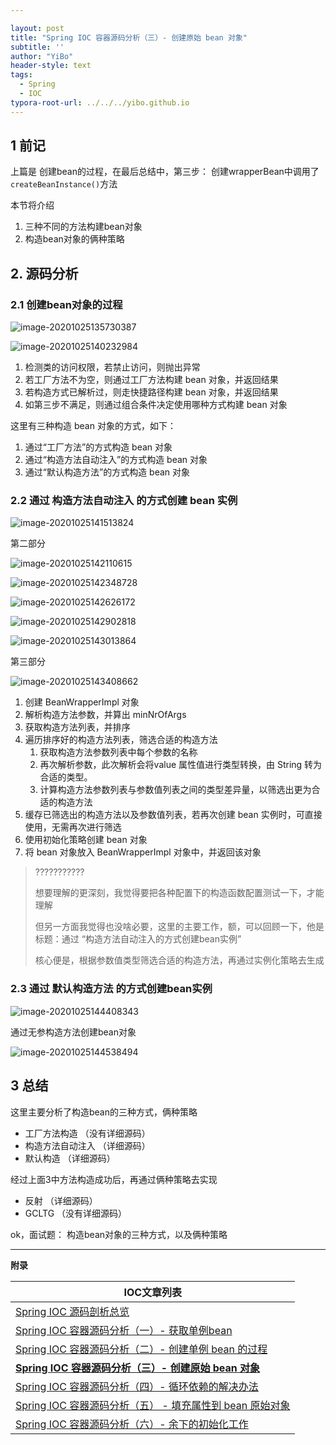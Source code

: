 ```yaml
---

layout: post
title: "Spring IOC 容器源码分析（三）- 创建原始 bean 对象"
subtitle: ''
author: "YiBo"
header-style: text
tags:
  - Spring
  - IOC
typora-root-url: ../../../yibo.github.io
---
```


## 1 前记

上篇是 创建bean的过程，在最后总结中，第三步： 创建wrapperBean中调用了`createBeanInstance()`方法

本节将介绍

1. 三种不同的方法构建bean对象
2. 构造bean对象的俩种策略

## 2. 源码分析

### 2.1 创建bean对象的过程

![image-20201025135730387](/img/in-post/2020-10/image-20201025135730387.png)

![image-20201025140232984](/img/in-post/2020-10/image-20201025140232984.png)

1. 检测类的访问权限，若禁止访问，则抛出异常
2. 若工厂方法不为空，则通过工厂方法构建 bean 对象，并返回结果
3. 若构造方式已解析过，则走快捷路径构建 bean 对象，并返回结果
4. 如第三步不满足，则通过组合条件决定使用哪种方式构建 bean 对象

这里有三种构造 bean 对象的方式，如下：

1. 通过“工厂方法”的方式构造 bean 对象
2. 通过“构造方法自动注入”的方式构造 bean 对象
3. 通过“默认构造方法”的方式构造 bean 对象



### 2.2 通过 构造方法自动注入 的方式创建 bean 实例

![image-20201025141513824](/img/in-post/2020-10/image-20201025141513824.png)

第二部分

![image-20201025142110615](/img/in-post/2020-10/image-20201025142110615.png)

![image-20201025142348728](/img/in-post/2020-10/image-20201025142348728.png)

![image-20201025142626172](/img/in-post/2020-10/image-20201025142626172.png)

![image-20201025142902818](/img/in-post/2020-10/image-20201025142902818.png)

![image-20201025143013864](/img/in-post/2020-10/image-20201025143013864.png)

第三部分

![image-20201025143408662](/img/in-post/2020-10/image-20201025143408662.png)

1. 创建 BeanWrapperImpl 对象
2. 解析构造方法参数，并算出 minNrOfArgs
3. 获取构造方法列表，并排序
4. 遍历排序好的构造方法列表，筛选合适的构造方法
   1. 获取构造方法参数列表中每个参数的名称
   2. 再次解析参数，此次解析会将value 属性值进行类型转换，由 String 转为合适的类型。
   3. 计算构造方法参数列表与参数值列表之间的类型差异量，以筛选出更为合适的构造方法
5. 缓存已筛选出的构造方法以及参数值列表，若再次创建 bean 实例时，可直接使用，无需再次进行筛选
6. 使用初始化策略创建 bean 对象
7. 将 bean 对象放入 BeanWrapperImpl 对象中，并返回该对象



> ???????????
>
> 想要理解的更深刻，我觉得要把各种配置下的构造函数配置测试一下，才能理解
>
> 但另一方面我觉得也没啥必要，这里的主要工作，额，可以回顾一下，他是标题：通过 “构造方法自动注入的方式创建bean实例”
>
> 核心便是，根据参数值类型筛选合适的构造方法，再通过实例化策略去生成

### 2.3 通过 默认构造方法 的方式创建bean实例

![image-20201025144408343](/img/in-post/2020-10/image-20201025144408343.png)

通过无参构造方法创建bean对象

![image-20201025144538494](/img/in-post/2020-10/image-20201025144538494.png)





## 3 总结

这里主要分析了构造bean的三种方式，俩种策略

- 工厂方法构造 （没有详细源码）
- 构造方法自动注入 （详细源码）
- 默认构造 （详细源码）

经过上面3中方法构造成功后，再通过俩种策略去实现

- 反射 （详细源码）
- GCLTG （没有详细源码）



ok，面试题： 构造bean对象的三种方式，以及俩种策略


-------------

**附录**

| IOC文章列表                                                  |
| ------------------------------------------------------------ |
| [Spring IOC 源码剖析总览](https://nominationp.github.io/2020/10/10/Spring-IOC-源码剖析总览/) |
| [Spring IOC 容器源码分析（一）- 获取单例bean](https://nominationp.github.io/2020/10/22/Spring-IOC-获取单例bean/) |
| [Spring IOC 容器源码分析（二）- 创建单例 bean 的过程](https://nominationp.github.io/2020/10/23/Spring-IOC-容器源码分析-创建单例bean的过程/) |
| **[Spring IOC 容器源码分析（三）- 创建原始 bean 对象](https://nominationp.github.io/2020/10/25/Spring-IOC-容器源码分析-三-创建原始-bean-对象/)** |
| [Spring IOC 容器源码分析（四）- 循环依赖的解决办法](https://nominationp.github.io/2020/10/26/Spring-IOC-容器源码分析-循环依赖的解决办法/) |
| [Spring IOC 容器源码分析（五） - 填充属性到 bean 原始对象](https://nominationp.github.io/2020/10/27/Spring-IOC-容器源码分析-五-填充属性到-bean-原始对象/) |
| [Spring IOC 容器源码分析（六）- 余下的初始化工作](https://nominationp.github.io/2020/10/28/Spring-IOC-%E5%AE%B9%E5%99%A8%E6%BA%90%E7%A0%81%E5%88%86%E6%9E%90-%E4%BD%99%E4%B8%8B%E7%9A%84%E5%88%9D%E5%A7%8B%E5%8C%96%E5%B7%A5%E4%BD%9C/) |







